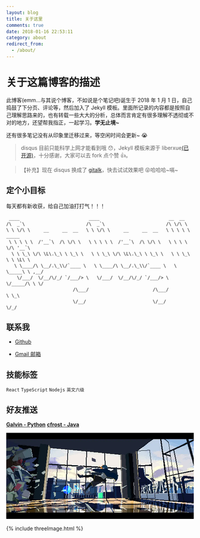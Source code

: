 ```yaml
---
layout: blog
title: 关于这里
comments: true
date: 2018-01-16 22:53:11
category: about
redirect_from:
  - /about/
---
```

# 关于这篇博客的描述

此博客(emm...与其说个博客，不如说是个笔记吧)诞生于 2018 年 1 月 1 日，自己捣鼓了下分页、评论等，然后加入了 Jekyll 模板。里面所记录的内容都是按照自己理解思路来的，也有转载一些大大的分析，总体而言肯定有很多理解不透彻或不对的地方，还望帮我指正，一起学习。**学无止境~**

还有很多笔记没有从印象里迁移过来，等空闲时间会更新~ 😭

> disqus 目前只能科学上网才能看到哦 😯，Jekyll 模板来源于 liberxue[(已开源)](https://github.com/Liberxue/liberxue.github.io)，十分感谢，大家可以去 fork 点个赞 👍。

> 【补充】现在 disqus 换成了 [gitalk](https://github.com/gitalk/gitalk)，快去试试效果吧 😝哈哈哈~嗝~

## 定个小目标

每天都有新收获，给自己加油打打气！！！

```npm
 ____                          ____                          __  __
/\  _`\                       /\  _`\                       /\ \/\ \
\ \ \/\ \     __     __  __   \ \ \/\ \     __     __  __   \ \ \ \ \  _____
 \ \ \ \ \  /'__`\  /\ \/\ \   \ \ \ \ \  /'__`\  /\ \/\ \   \ \ \ \ \/\ '__`\
  \ \ \_\ \/\ \L\.\_\ \ \_\ \   \ \ \_\ \/\ \L\.\_\ \ \_\ \   \ \ \_\ \ \ \L\ \
   \ \____/\ \__/.\_\\/`____ \   \ \____/\ \__/.\_\\/`____ \   \ \_____\ \ ,__/
    \/___/  \/__/\/_/ `/___/> \   \/___/  \/__/\/_/ `/___/> \   \/_____/\ \ \/
                         /\___/                        /\___/            \ \_\
                         \/__/                         \/__/              \/_/
```

## 联系我

* [Github](https://github.com/Tate-Young)

* [Gmail 邮箱](mailto:smd.tate@gmail.com?body=Hi~很高兴认识你)

## 技能标签

``React`` ``TypeScript`` ``Nodejs`` ``英文六级``

## 好友推送

[**Galvin - Python**](https://e-galvin.cn) [**cfrost - Java**](https://cfrost.net)

![Tate & Snow](/style/images/bullettime.webp)

{% include threeImage.html %}
